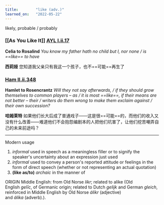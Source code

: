 ```yaml
---
title:        "like (adv.)"
learned_on:   "2022-05-22"
---
```


likely, probable / probably

### [[As You Like It]] [AYL I.ii.17](https://www.shakespeareswords.com/Public/Play.aspx?Act=1&Scene=2&WorkId=26#204765) 

**Celia to Rosalind** *You know my father hath no child but I, nor none / is ==like== to have*

**西莉娅** 您知道我父亲只有我这一个孩子，也不==可能==再生了

### [Ham II.ii.348](https://www.shakespeareswords.com/Public/Play.aspx?Act=2&Scene=2&WorkId=2#116710) 

**Hamlet to Rosencrantz** *Will they not say afterwards, / if they should grow themselves to common players – as / it is most ==like==, if their means are not better – their / writers do them wrong to make them exclaim against / their own succession?*

**哈姆莱特** 如果他们长大后成了普通戏子——这是很==可能==的，而他们的收入又没有什么改善——难道他们不会抱怨编剧本的人把他们坑害了，让他们挖苦嘲弄自己的未来前途吗？

-----

Modern usage

1. *informal* used in speech as a meaningless filler or to signify the speaker's uncertainty about an expression just used
2. *informal* used to convey a person's reported attitude or feelings in the form of direct speech (whether or not representing an actual quotation)
3. **(like as/to)** *archaic* in the manner of

ORIGIN Middle English: from Old Norse *líkr*; related to alike (Old English *gelīc*, of Germanic origin; related to Dutch *gelijk* and German *gleich*, reinforced in Middle English by Old Norse *álíkr* (adjective) and *álíka* (adverb).).




